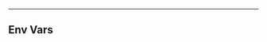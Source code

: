 <!-- Space: Resume -->
<!-- Parent: Project -->
<!-- Title: EnvVars -->
<!-- Label: Resume -->
<!-- Label: Project -->
<!-- Label: Env Vars -->
<!-- Include: disclaimer.md -->
<!-- Include: ac:toc -->

---

## Env Vars
